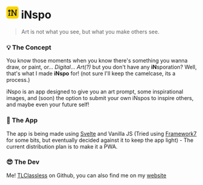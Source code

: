 # ![inspologo](public/img/favicon-32.png) iNspo

> Art is not what you see,
> but what you make others see.

### 💡 The Concept
You know those moments when you know there's something you wanna draw, or paint, or... *Digital*... *Art(?)* but you don't have any **iN**sporation? Well, that's what I made **iNspo** for! (not sure I'll keep the camelcase, its a process.)

iNspo is an app designed to give you an art prompt, some inspirational images, and (soon) the option to submit your own iNspos to inspire others, and maybe even your future self!

### 📱 The App

The app is being made using [Svelte](https://svelte.dev/) and Vanilla JS (Tried using [Framework7](https://framework7.io/) for some bits, but eventually decided against it to keep the app light) - The current distribution plan is to make it a PWA.

### 😎 The Dev

Me! [TLClassless](http://github.com/TLClassless/) on Github, you can also find me on my [website](https://tlclassless.github.io/TLCweb/)